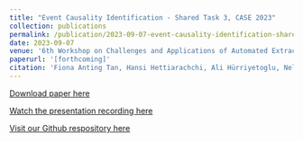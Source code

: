 ```yaml
---
title: "Event Causality Identification - Shared Task 3, CASE 2023"
collection: publications
permalink: /publication/2023-09-07-event-causality-identification-shared-task-2023
date: 2023-09-07
venue: '6th Workshop on Challenges and Applications of Automated Extraction of Socio-political Events from Text (CASE)'
paperurl: '[forthcoming]'
citation: 'Fiona Anting Tan, Hansi Hettiarachchi, Ali Hürriyetoglu, Nelleke Oostdijk, Onur Uca, Surendrabikram Thapa, and Farhana Ferdousi Liza. 2023. Event Causality Identification with Causal News Corpus - Shared Task 3, CASE 2023. In Proceedings of the 6th Workshop on Challenges and Applications of Automated Extraction of Socio-political Events from Text (CASE), Varna, Bulgaria (Hybrid). Association for Computational Linguistics.'
---
```


<a href='[forthcoming]'>Download paper here</a>

<a href='https://drive.google.com/file/d/1JZb5ozh9ETp9RMMT_7vDDnxfj_h9HbZ-/view?usp=sharing'>Watch the presentation recording here</a>

<a href='https://github.com/tanfiona/CausalNewsCorpus'>Visit our Github respository here</a>

